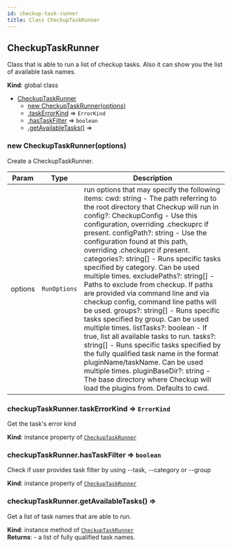 ```yaml
---
id: checkup-task-runner
title: Class CheckupTaskRunner
---
```


<!--DOCS_START-->

<a name="CheckupTaskRunner"></a>

## CheckupTaskRunner
Class that is able to run a list of checkup tasks.
Also it can show you the list of available task names.

**Kind**: global class  

* [CheckupTaskRunner](#CheckupTaskRunner)
    * [new CheckupTaskRunner(options)](#new_CheckupTaskRunner_new)
    * [.taskErrorKind](#CheckupTaskRunner+taskErrorKind) ⇒ <code>ErrorKind</code>
    * [.hasTaskFilter](#CheckupTaskRunner+hasTaskFilter) ⇒ <code>boolean</code>
    * [.getAvailableTasks()](#CheckupTaskRunner+getAvailableTasks) ⇒

<a name="new_CheckupTaskRunner_new"></a>

### new CheckupTaskRunner(options)
Create a CheckupTaskRunner.


| Param | Type | Description |
| --- | --- | --- |
| options | <code>RunOptions</code> | run options that may specify the following items: cwd: string - The path referring to the root directory that Checkup will run in config?: CheckupConfig - Use this configuration, overriding .checkuprc if present. configPath?: string - Use the configuration found at this path, overriding .checkuprc if present. categories?: string[] - Runs specific tasks specified by category. Can be used multiple times. excludePaths?: string[] - Paths to exclude from checkup. If paths are provided via command line and via checkup config, command line paths will be used. groups?: string[] - Runs specific tasks specified by group. Can be used multiple times. listTasks?: boolean - If true, list all available tasks to run. tasks?: string[] - Runs specific tasks specified by the fully qualified task name in the format pluginName/taskName. Can be used multiple times. pluginBaseDir?: string - The base directory where Checkup will load the plugins from. Defaults to cwd. |

<a name="CheckupTaskRunner+taskErrorKind"></a>

### checkupTaskRunner.taskErrorKind ⇒ <code>ErrorKind</code>
Get the task's error kind

**Kind**: instance property of [<code>CheckupTaskRunner</code>](#CheckupTaskRunner)  
<a name="CheckupTaskRunner+hasTaskFilter"></a>

### checkupTaskRunner.hasTaskFilter ⇒ <code>boolean</code>
Check if user provides task filter by using --task, --category or --group

**Kind**: instance property of [<code>CheckupTaskRunner</code>](#CheckupTaskRunner)  
<a name="CheckupTaskRunner+getAvailableTasks"></a>

### checkupTaskRunner.getAvailableTasks() ⇒
Get a list of task names that are able to run.

**Kind**: instance method of [<code>CheckupTaskRunner</code>](#CheckupTaskRunner)  
**Returns**: - a list of fully qualified task names.  

<!--DOCS_END-->

